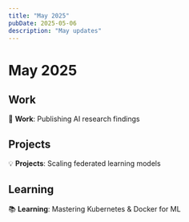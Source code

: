 ```yaml
---
title: "May 2025"
pubDate: 2025-05-06
description: "May updates"
---
```


# May 2025

## Work

🚀 **Work**: Publishing AI research findings

## Projects

💡 **Projects**: Scaling federated learning models

## Learning

📚 **Learning**: Mastering Kubernetes & Docker for ML
